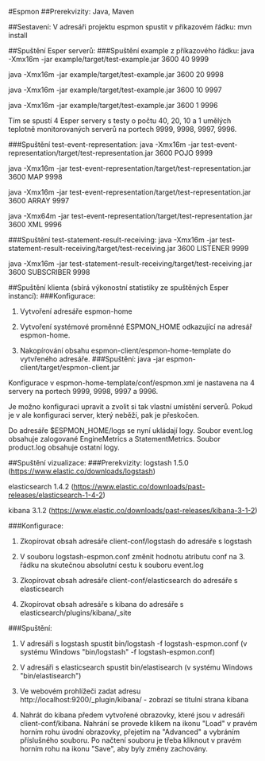 #Espmon
##Prerekvizity:
Java, Maven

##Sestavení:
V adresáři projektu espmon spustit v příkazovém řádku:
mvn install

##Spuštění Esper serverů:
###Spuštění example z příkazového řádku:
java -Xmx16m -jar example/target/test-example.jar 3600 40 9999

java -Xmx16m -jar example/target/test-example.jar 3600 20 9998

java -Xmx16m -jar example/target/test-example.jar 3600 10 9997

java -Xmx16m -jar example/target/test-example.jar 3600 1 9996

Tím se spustí 4 Esper servery s testy o počtu 40, 20, 10 a 1 umělých teplotně monitorovaných serverů na portech 9999, 9998, 9997, 9996.

###Spuštění test-event-representation:
java -Xmx16m -jar test-event-representation/target/test-representation.jar 3600 POJO 9999

java -Xmx16m -jar test-event-representation/target/test-representation.jar 3600 MAP 9998

java -Xmx16m -jar test-event-representation/target/test-representation.jar 3600 ARRAY 9997

java -Xmx64m -jar test-event-representation/target/test-representation.jar 3600 XML 9996

###Spuštění test-statement-result-receiving:
java -Xmx16m -jar test-statement-result-receiving/target/test-receiving.jar 3600 LISTENER 9999

java -Xmx16m -jar test-statement-result-receiving/target/test-receiving.jar 3600 SUBSCRIBER 9998

##Spuštění klienta (sbírá výkonostní statistiky ze spuštěných Esper instancí):
###Konfigurace:
1) Vytvoření adresáře espmon-home

2) Vytvoření systémové proměnné ESPMON_HOME odkazující na adresář espmon-home.

3) Nakopírování obsahu espmon-client/espmon-home-template do vytvřeného adresáře.
###Spuštění:
java -jar espmon-client/target/espmon-client.jar

Konfigurace v espmon-home-template/conf/espmon.xml je nastavena na 4 servery na portech 9999, 9998, 9997 a 9996.

Je možno konfiguraci upravit a zvolit si tak vlastní umístění serverů. Pokud je v ale konfiguraci server, který neběží,
pak je přeskočen.

Do adresáře $ESPMON_HOME/logs se nyní ukládají logy. Soubor event.log obsahuje zalogované EngineMetrics a StatementMetrics. Soubor product.log obsahuje ostatní logy.


##Spuštění vizualizace:
###Prerekvizity:
logstash 1.5.0 (https://www.elastic.co/downloads/logstash)

elasticsearch 1.4.2 (https://www.elastic.co/downloads/past-releases/elasticsearch-1-4-2)

kibana 3.1.2 (https://www.elastic.co/downloads/past-releases/kibana-3-1-2)

###Konfigurace:
1) Zkopírovat obsah adresáře client-conf/logstash do adresáře s logstash

2) V souboru logstash-espmon.conf změnit hodnotu atributu conf na 3. řádku na skutečnou absolutní cestu k souboru event.log

3) Zkopírovat obsah adresáře client-conf/elasticsearch do adresáře s elasticsearch

4) Zkopírovat obsah adresáře s kibana do adresáře s elasticsearch/plugins/kibana/_site

###Spuštění:
1) V adresáři s logstash spustit bin/logstash -f logstash-espmon.conf (v systému Windows "bin/logstash" -f logstash-espmon.conf)

2) V adresáři s elasticsearch spustit bin/elastisearch (v systému Windows "bin/elastisearch")

3) Ve webovém prohlížeči zadat adresu http://localhost:9200/_plugin/kibana/ - zobrazí se titulní strana kibana

4) Nahrát do kibana předem vytvořené obrazovky, které jsou v adresáři client-conf/kibana.
Nahrání se provede klikem na ikonu "Load" v pravém horním rohu úvodní obrazovky, přejetím na "Advanced"
a vybráním příslušného souboru. Po načtení souboru je třeba kliknout v pravém horním rohu na ikonu
"Save", aby byly změny zachovány.


